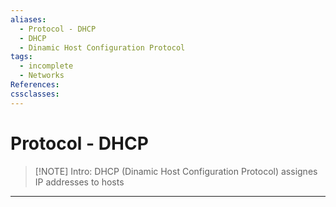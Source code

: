 ```yaml
---
aliases:
  - Protocol - DHCP
  - DHCP
  - Dinamic Host Configuration Protocol
tags:
  - incomplete
  - Networks
References: 
cssclasses:
---
```

# Protocol - DHCP

> [!NOTE] Intro: 
> DHCP (Dinamic Host Configuration Protocol) assignes IP addresses to hosts

***